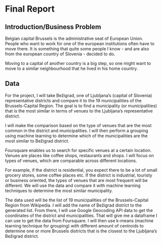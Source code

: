 # Final Report

## Introduction/Business Problem

Belgian capital Brussels is the administrative seat of European Union. People who want to work for one of the european institutions often have to move there. It is something that quite some people I know - and are also from the european country of Slovenia - decided to do. 

Moving to a capital of another country is a big step, so one might want to move to a similar neighbourhood that he lived in his home country.

## Data

For the project, I will take Bežigrad, one of Ljubljana’s (capital of Slovenia) representative districts and compare it to the 19 municipalities of the Brussels-Capital Region. The goal is to find a municipality (or municipalities) that is the most similar in terms of venues to the Ljubljana’s representative district.

I will make the comparison based on the type of venues that are the most common in the district and municipalities. I will then perform a grouping using machine learning to determine which of the municipalities are the most similar to Bežigrad district.

Foursquare enables us to search for specific venues at a certain location. Venues are places like coffee shops, restaurants and shops. I will focus on types of venues, which are comparable across different locations.

For example, if the district is residential, you expect there to be a lot of small grocery stores, some coffee places etc. If the district is industrial, touristy or business oriented, the types of venues that are most frequent will be different. We will use the data and compare it with machine learning techniques to determine the most similar municipality.

The data used will be the list of 19 municipalities of the Brussels-Capital Region from Wikipedia. I will add the name of Bežigrad district to the generated list. From there, I will use Google Geocoding API data to get the coordinates of the district and municipalities. That will give me a dataframe I can use to get the data from Foursquare. I will then use k-means (machine learning technique for grouping) with different amount of centroids to determine one or more Brussels districts that is the closest to the Ljubljana’s Bežigrad district.
